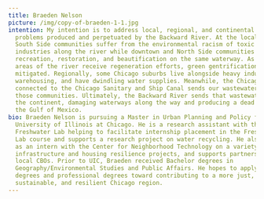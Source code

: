 ```yaml
---
title: Braeden Nelson
picture: /img/copy-of-braeden-1-1.jpg
intention: My intention is to address local, regional, and continental water
  problems produced and perpetuated by the Backward River. At the local level,
  South Side communities suffer from the environmental racism of toxic
  industries along the river while downtown and North Side communities enjoy
  recreation, restoration, and beautification on the same waterway. As some
  areas of the river receive regeneration efforts, green gentrification must be
  mitigated. Regionally, some Chicago suburbs live alongside heavy industry and
  warehousing, and have dwindling water supplies. Meanwhile, the Chicago River
  connected to the Chicago Sanitary and Ship Canal sends our wastewater through
  those communities. Ultimately, the Backward River sends that wastewater across
  the continent, damaging waterways along the way and producing a dead zone in
  the Gulf of Mexico.
bio: Braeden Nelson is pursuing a Master in Urban Planning and Policy from the
  University of Illinois at Chicago. He is a research assistant with the
  Freshwater Lab helping to facilitate internship placement in the Freshwater
  Lab course and supports a research project on water recycling. He also works
  as an intern with the Center for Neighborhood Technology on a variety of green
  infrastructure and housing resilience projects, and supports partnerships with
  local CBOs. Prior to UIC, Braeden received Bachelor degrees in
  Geography/Environmental Studies and Public Affairs. He hopes to apply his
  degrees and professional degrees toward contributing to a more just,
  sustainable, and resilient Chicago region.
---
```

